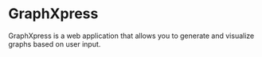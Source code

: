 # GraphXpress
GraphXpress is a web application that allows you to generate and visualize graphs based on user input.
